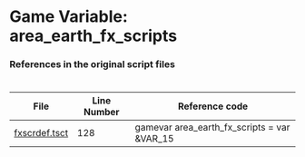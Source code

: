 # Game Variable: area_earth_fx_scripts
### References in the original script files

#

| File | Line Number | Reference code |
| --- | --- | --- |
| [fxscrdef.tsct](../../../out/fxscrdef.tsct#L128) | 128 | gamevar area_earth_fx_scripts = var &VAR_15 |

